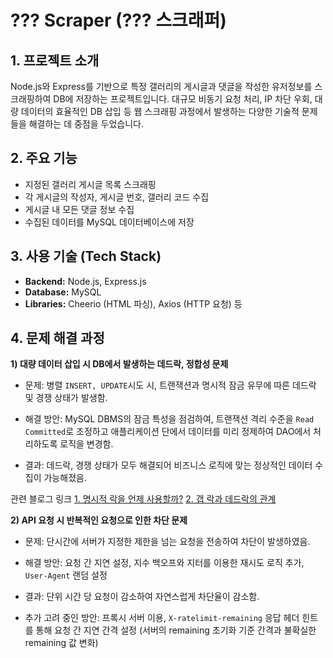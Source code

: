 # ??? Scraper (??? 스크래퍼)

## 1. 프로젝트 소개
Node.js와 Express를 기반으로 특정 갤러리의 게시글과 댓글을 작성한 유저정보를 스크래핑하여 DB에 저장하는 프로젝트입니다. 
대규모 비동기 요청 처리, IP 차단 우회, 대량 데이터의 효율적인 DB 삽입 등 웹 스크래핑 과정에서 발생하는 다양한 기술적 문제들을 해결하는 데 중점을 두었습니다.


## 2. 주요 기능
- 지정된 갤러리 게시글 목록 스크래핑
- 각 게시글의 작성자, 게시글 번호, 갤러리 코드 수집
- 게시글 내 모든 댓글 정보 수집
- 수집된 데이터를 MySQL 데이터베이스에 저장


## 3. 사용 기술 (Tech Stack)
- **Backend:** Node.js, Express.js
- **Database:** MySQL
- **Libraries:** Cheerio (HTML 파싱), Axios (HTTP 요청) 등


## 4. 문제 해결 과정

**1) 대량 데이터 삽입 시 DB에서 발생하는 데드락, 정합성 문제**
- 문제: 병렬 `INSERT, UPDATE`시도 시, 트랜잭션과 명시적 잠금 유무에 따른 데드락 및 경쟁 상태가 발생함.

- 해결 방안: MySQL DBMS의 잠금 특성을 점검하여, 트랜잭션 격리 수준을 `Read Committed`로 조정하고 애플리케이션 단에서 데이터를 미리 정제하여 DAO에서 처리하도록 로직을 변경함.

- 결과: 데드락, 경쟁 상태가 모두 해결되어 비즈니스 로직에 맞는 정상적인 데이터 수집이 가능해졌음.

관련 블로그 링크
[1. 명시적 락을 언제 사용할까?](https://velog.io/@7vosakrehc7/명시적-락을-언제-사용할까)
[2. 갭 락과 데드락의 관계](https://velog.io/@7vosakrehc7/갭-락과-데드락)

**2) API 요청 시 반복적인 요청으로 인한 차단 문제**
- 문제: 단시간에 서버가 지정한 제한을 넘는 요청을 전송하여 차단이 발생하였음.

- 해결 방안: 요청 간 지연 설정, 지수 백오프와 지터를 이용한 재시도 로직 추가, `User-Agent` 랜덤 설정

- 결과: 단위 시간 당 요청이 감소하여 자연스럽게 차단율이 감소함.

- 추가 고려 중인 방안: 프록시 서버 이용, `X-ratelimit-remaining` 응답 헤더 힌트를 통해 요청 간 지연 간격 설정 (서버의 remaining 초기화 기준 간격과 불확실한 remaining 값 변화)

